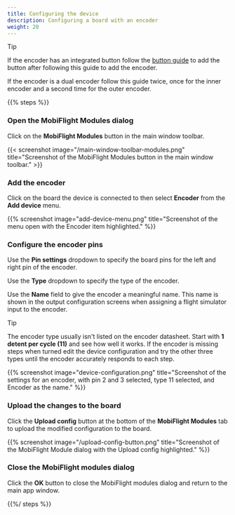 ```yaml
---
title: Configuring the device
description: Configuring a board with an encoder
weight: 20
---
```


> [!TIP]
> If the encoder has an integrated button follow the [button guide](/devices/button-switch)
> to add the button after following this guide to add the encoder.
>
> If the encoder is a dual encoder follow this guide twice, once for the inner
> encoder and a second time for the outer encoder.

{{% steps %}}

### Open the MobiFlight Modules dialog

Click on the **MobiFlight Modules** button in the main window toolbar.

{{< screenshot image="/main-window-toolbar-modules.png" title="Screenshot of the MobiFlight Modules button in the main window toolbar." >}}

### Add the encoder

Click on the board the device is connected to then select **Encoder** from the **Add device** menu.

{{% screenshot image="add-device-menu.png" title="Screenshot of the menu open with the Encoder item highlighted." %}}

### Configure the encoder pins

Use the **Pin settings** dropdown to specify the board pins for the left and right pin of the encoder.

Use the **Type** dropdown to specify the type of the encoder.

Use the **Name** field to give the encoder a meaningful name. This name is shown in the output configuration screens when assigning a flight simulator input to the encoder.

> [!TIP]
> The encoder type usually isn't listed on the encoder datasheet.
> Start with **1 detent per cycle (11)** and see how well it works.
> If the encoder is missing steps when turned edit the device configuration and
> try the other three types until the encoder accurately responds to each step.

{{% screenshot image="device-configuration.png" title="Screenshot of the settings for an encoder, with pin 2 and 3 selected, type 11 selected, and Encoder as the name." %}}

### Upload the changes to the board

Click the **Upload config** button at the bottom of the **MobiFlight Modules** tab to upload the modified
configuration to the board.

{{% screenshot image="/upload-config-button.png" title="Screenshot of the MobiFlight Module dialog with the Upload config highlighted." %}}

### Close the MobiFlight modules dialog

Click the **OK** button to close the MobiFlight modules dialog and return to the main app window.

{{%/ steps %}}
